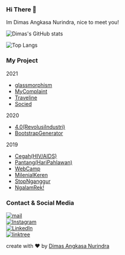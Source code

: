 ### Hi There 👋

Im Dimas Angkasa Nurindra, nice to meet you!

![Dimas's GitHub stats](https://github-readme-stats.vercel.app/api?username=angkasa27&show_icons=true&icon)

![Top Langs](https://github-readme-stats.vercel.app/api/top-langs/?username=angkasa27&show_icons=true&icon)

### My Project
2021
- [glassmorphism](https://angkasa27.github.io/react-tailwind-glassmorphic/)
- [MyComplaint](https://angkasa27.github.io/react-tailwind-mycomplaint/)
- [Traveline](https://traveline.web.app/)
- [Socied](https://socied.web.app/)

2020
- [4.0(RevolusiIndustri)](https://angkasa27.github.io/Web-Revolusi-Industri/)
- [BootstrapGenerator](https://angkasa27.github.io/BootstrapGenerator/)

2019
- [Cegah(HIV/AIDS)](https://angkasa27.github.io/Web-Cegah-HIV-Aids/index.html)
- [Pantang(HariPahlawan)](https://angkasa27.github.io/Web-Pantang-Hari-Pahlawan/)
- [WebCamp](https://angkasa27.github.io/Web-WebCamp/)
- [MilenialKeren](https://angkasa27.github.io/Web-Milenial-Keren/)
- [StopNganggur](https://angkasa27.github.io/Web-Stop-Nganggur/)
- [NgalamRek!](https://angkasa27.github.io/Web-Ngalam-rek/)

### Contact & Social Media
 <a href="mailto:mas.angkasa27@gmail.com" target="_blank"><img alt="mail" src="https://img.shields.io/badge/-gmail:%20mas.angkasa27@gmail.com-ea4335?&style=for-the-badge&logo=gmail&logoColor=white" /></a><br>
<a href="https://instagram.com/mas.angkasa27" target="_blank"><img alt="Instagram" src="https://img.shields.io/badge/-Instagram:%20@mas.angkasa27-E4406F?&style=for-the-badge&logo=Instagram&logoColor=white" /></a><br>
 <a href="https://www.linkedin.com/in/dimas-angkasa-nurindra-a1750719b/" target="_blank"><img alt="LinkedIn" src="https://img.shields.io/badge/-LinkedIn:%20Dimas%20Angkasa%20Nurindra-0A66C2?&style=for-the-badge&logo=linkedin&logoColor=white" /></a> <br>
 <a href="https://linktr.ee/angkasa27" target="_blank"><img alt="linktree" src="https://img.shields.io/badge/-Linktree:%20angkasa27-39e09b?&style=for-the-badge&logo=linktree&logoColor=white" /></a>

create with :heart: by [Dimas Angkasa Nurindra](https://github.com/angkasa27)


